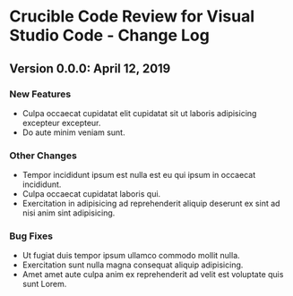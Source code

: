 # Crucible Code Review for Visual Studio Code - Change Log

## Version 0.0.0: April 12, 2019

### New Features

- Culpa occaecat cupidatat elit cupidatat sit ut laboris adipisicing excepteur excepteur.
- Do aute minim veniam sunt.

### Other Changes

- Tempor incididunt ipsum est nulla est eu qui ipsum in occaecat incididunt.
- Culpa occaecat cupidatat laboris qui.
- Exercitation in adipisicing ad reprehenderit aliquip deserunt ex sint ad nisi anim sint adipisicing. 

### Bug Fixes

- Ut fugiat duis tempor ipsum ullamco commodo mollit nulla.
- Exercitation sunt nulla magna consequat aliquip adipisicing.
- Amet amet aute culpa anim ex reprehenderit ad velit est voluptate quis sunt Lorem.
